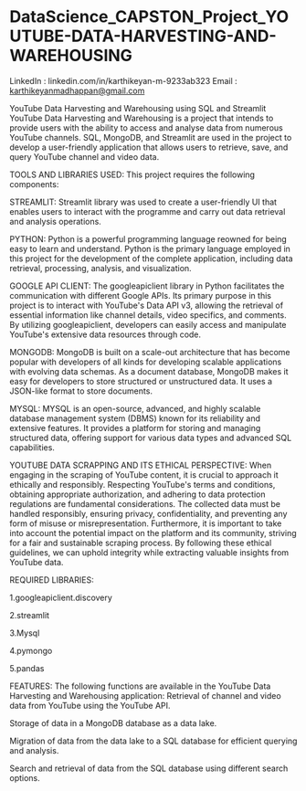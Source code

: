 # DataScience_CAPSTON_Project_YOUTUBE-DATA-HARVESTING-AND-WAREHOUSING

LinkedIn : linkedin.com/in/karthikeyan-m-9233ab323
Email : karthikeyanmadhappan@gmail.com

YouTube Data Harvesting and Warehousing using SQL and Streamlit
YouTube Data Harvesting and Warehousing is a project that intends to provide users with the ability to access and analyse data from numerous YouTube channels. SQL, MongoDB, and Streamlit are used in the project to develop a user-friendly application that allows users to retrieve, save, and query YouTube channel and video data.

TOOLS AND LIBRARIES USED:
This project requires the following components:

STREAMLIT:
Streamlit library was used to create a user-friendly UI that enables users to interact with the programme and carry out data retrieval and analysis operations.

PYTHON:
Python is a powerful programming language reowned for being easy to learn and understand. Python is the primary language employed in this project for the development of the complete application, including data retrieval, processing, analysis, and visualization.

GOOGLE API CLIENT:
The googleapiclient library in Python facilitates the communication with different Google APIs. Its primary purpose in this project is to interact with YouTube's Data API v3, allowing the retrieval of essential information like channel details, video specifics, and comments. By utilizing googleapiclient, developers can easily access and manipulate YouTube's extensive data resources through code.

MONGODB:
MongoDB is built on a scale-out architecture that has become popular with developers of all kinds for developing scalable applications with evolving data schemas. As a document database, MongoDB makes it easy for developers to store structured or unstructured data. It uses a JSON-like format to store documents.

MYSQL:
MYSQL is an open-source, advanced, and highly scalable database management system (DBMS) known for its reliability and extensive features. It provides a platform for storing and managing structured data, offering support for various data types and advanced SQL capabilities.

YOUTUBE DATA SCRAPPING AND ITS ETHICAL PERSPECTIVE:
When engaging in the scraping of YouTube content, it is crucial to approach it ethically and responsibly. Respecting YouTube's terms and conditions, obtaining appropriate authorization, and adhering to data protection regulations are fundamental considerations. The collected data must be handled responsibly, ensuring privacy, confidentiality, and preventing any form of misuse or misrepresentation. Furthermore, it is important to take into account the potential impact on the platform and its community, striving for a fair and sustainable scraping process. By following these ethical guidelines, we can uphold integrity while extracting valuable insights from YouTube data.

REQUIRED LIBRARIES:

1.googleapiclient.discovery

2.streamlit

3.Mysql

4.pymongo

5.pandas

FEATURES:
The following functions are available in the YouTube Data Harvesting and Warehousing application:
Retrieval of channel and video data from YouTube using the YouTube API.

Storage of data in a MongoDB database as a data lake.

Migration of data from the data lake to a SQL database for efficient querying and analysis.

Search and retrieval of data from the SQL database using different search options.